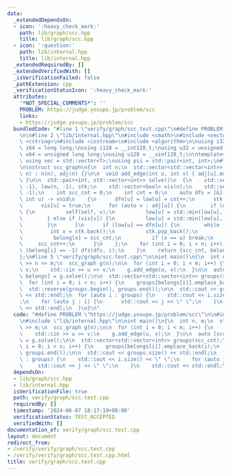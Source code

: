 ```yaml
---
data:
  _extendedDependsOn:
  - icon: ':heavy_check_mark:'
    path: lib/graph/scc.hpp
    title: lib/graph/scc.hpp
  - icon: ':question:'
    path: lib/internal.hpp
    title: lib/internal.hpp
  _extendedRequiredBy: []
  _extendedVerifiedWith: []
  _isVerificationFailed: false
  _pathExtension: cpp
  _verificationStatusIcon: ':heavy_check_mark:'
  attributes:
    '*NOT_SPECIAL_COMMENTS*': ''
    PROBLEM: https://judge.yosupo.jp/problem/scc
    links:
    - https://judge.yosupo.jp/problem/scc
  bundledCode: "#line 1 \"verify/graph/scc.test.cpp\"\n#define PROBLEM \"https://judge.yosupo.jp/problem/scc\"\
    \n\n#line 2 \"lib/internal.hpp\"\n#include <cmath>\n#include <vector>\n#include\
    \ <cstring>\n#include <iostream>\n#include <algorithm>\n\nusing i32 = int;\nusing\
    \ i64 = long long;\nusing i128 = __int128_t;\nusing u32 = unsigned int;\nusing\
    \ u64 = unsigned long long;\nusing u128 = __uint128_t;\n\ntemplate<typename T>\
    \ using vec = std::vector<T>;\nusing pii = std::pair<int, int>;\n#line 3 \"lib/graph/scc.hpp\"\
    \n\nstruct scc_graph\n{\n  int n;\n  std::vector<std::vector<int>> adj;\n\n  scc_graph(int\
    \ n) : n(n), adj(n) {}\n\n  void add_edge(int u, int v) { adj[u].emplace_back(v);\
    \ }\n\n  std::pair<int, std::vector<int>> solve()\n  {\n    std::vector<int> dfn(n,\
    \ -1), low(n, -1), stk;\n    std::vector<bool> vis(n);\n    std::vector<int> belong(n,\
    \ -1);\n    int scc_cnt = 0;\n    int cnt = 0;\n    auto dfs = [&](auto &&self,\
    \ int u) -> void\n    {\n      dfn[u] = low[u] = cnt++;\n      stk.emplace_back(u);\n\
    \      vis[u] = true;\n      for (auto v : adj[u]) {\n        if (dfn[v] == -1)\
    \ {\n          self(self, v);\n          low[u] = std::min(low[u], low[v]);\n\
    \        } else if (vis[v]) {\n          low[u] = std::min(low[u], dfn[v]);\n\
    \        }\n      }\n      if (low[u] == dfn[u]) {\n        while (true) {\n \
    \         int x = stk.back();\n          stk.pop_back();\n          vis[x] = false;\n\
    \          belong[x] = scc_cnt;\n          if (x == u) break;\n        }\n   \
    \     scc_cnt++;\n      }\n    };\n    for (int i = 0; i < n; i++) {\n      if\
    \ (belong[i] == -1) dfs(dfs, i);\n    }\n    return {scc_cnt, belong};\n  }\n\
    };\n#line 5 \"verify/graph/scc.test.cpp\"\n\nint main()\n{\n  int n, m;\n  std::cin\
    \ >> n >> m;\n  scc_graph g(n);\n\n  for (int i = 0; i < m; i++) {\n    int u,\
    \ v;\n    std::cin >> u >> v;\n    g.add_edge(u, v);\n  }\n\n  auto [scc_cnt,\
    \ belongs] = g.solve();\n\n  std::vector<std::vector<int>> groups(scc_cnt);\n\
    \  for (int i = 0; i < n; i++) {\n    groups[belongs[i]].emplace_back(i);\n  }\n\
    \  std::reverse(groups.begin(), groups.end());\n\n  std::cout << groups.size()\
    \ << std::endl;\n  for (auto i : groups) {\n    std::cout << i.size() << \" \"\
    ;\n    for (auto j : i) {\n      std::cout << j << \" \";\n    }\n    std::cout\
    \ << std::endl;\n  }\n}\n"
  code: "#define PROBLEM \"https://judge.yosupo.jp/problem/scc\"\n\n#include \"lib/graph/scc.hpp\"\
    \n#include \"lib/internal.hpp\"\n\nint main()\n{\n  int n, m;\n  std::cin >> n\
    \ >> m;\n  scc_graph g(n);\n\n  for (int i = 0; i < m; i++) {\n    int u, v;\n\
    \    std::cin >> u >> v;\n    g.add_edge(u, v);\n  }\n\n  auto [scc_cnt, belongs]\
    \ = g.solve();\n\n  std::vector<std::vector<int>> groups(scc_cnt);\n  for (int\
    \ i = 0; i < n; i++) {\n    groups[belongs[i]].emplace_back(i);\n  }\n  std::reverse(groups.begin(),\
    \ groups.end());\n\n  std::cout << groups.size() << std::endl;\n  for (auto i\
    \ : groups) {\n    std::cout << i.size() << \" \";\n    for (auto j : i) {\n \
    \     std::cout << j << \" \";\n    }\n    std::cout << std::endl;\n  }\n}\n"
  dependsOn:
  - lib/graph/scc.hpp
  - lib/internal.hpp
  isVerificationFile: true
  path: verify/graph/scc.test.cpp
  requiredBy: []
  timestamp: '2024-06-07 18:17:19+08:00'
  verificationStatus: TEST_ACCEPTED
  verifiedWith: []
documentation_of: verify/graph/scc.test.cpp
layout: document
redirect_from:
- /verify/verify/graph/scc.test.cpp
- /verify/verify/graph/scc.test.cpp.html
title: verify/graph/scc.test.cpp
---
```

